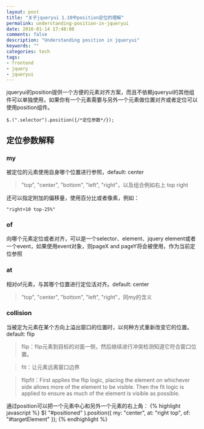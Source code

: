 ```yaml
---
layout: post
title: "关于jqueryui 1.10中position定位的理解"
permalink: understanding-position-in-jqueryui
date: 2016-01-14 17:48:08
comments: false
description: "Understanding position in jqueryui"
keywords: ""
categories: tech
tags:
- frontend
- jquery
- jqueryui
---
```


jqueryui的position提供一个方便的元素对齐方案，而且不依赖jqueryui的其他组件可以单独使用，如果你有一个元素需要与另外一个元素做位置对齐或者定位可以使用position组件。


<!--more-->

    $.(".selector").position({/*定位参数*/});


## 定位参数解释

### my

被定位的元素使用自身哪个位置进行参照，default: center

>"top", "center", "bottom", "left", "right"，以及组合例如右上 top right

还可以指定附加的偏移量，使用百分比或者像素，例如：

    "right+10 top-25%"

### of

向哪个元素定位或者对齐，可以是一个selector、element、jquery element或者一个event，如果使用event对象，则pageX and pageY将会被使用，作为当前定位参照

### at

相对of元素，与其哪个位置进行定位活对齐。default: center


>"top", "center", "bottom", "left", "right"，同my的含义

### collision

当被定为元素在某个方向上溢出窗口的位置时，以何种方式重新改变它的位置。default: flip


>flip：flip元素到目标的对面一侧，然后继续进行冲突检测知道它符合窗口位置。

>fit：让元素远离窗口边界

>flipfit：First applies the flip logic, placing the element on whichever side allows more of the element to be visible. Then the fit logic is applied to ensure as much of the element is visible as possible.


通过position可以把一个元素中心和另外一个元素的右上角：
{% highlight javascript %}
$( "#positioned" ).position({
  my: "center",
  at: "right top",
  of: "#targetElement"
});
{% endhighlight %}